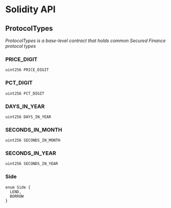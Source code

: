# Solidity API

## ProtocolTypes

_ProtocolTypes is a base-level contract that holds common Secured Finance protocol types_

### PRICE_DIGIT

```solidity
uint256 PRICE_DIGIT
```

### PCT_DIGIT

```solidity
uint256 PCT_DIGIT
```

### DAYS_IN_YEAR

```solidity
uint256 DAYS_IN_YEAR
```

### SECONDS_IN_MONTH

```solidity
uint256 SECONDS_IN_MONTH
```

### SECONDS_IN_YEAR

```solidity
uint256 SECONDS_IN_YEAR
```

### Side

```solidity
enum Side {
  LEND,
  BORROW
}
```

